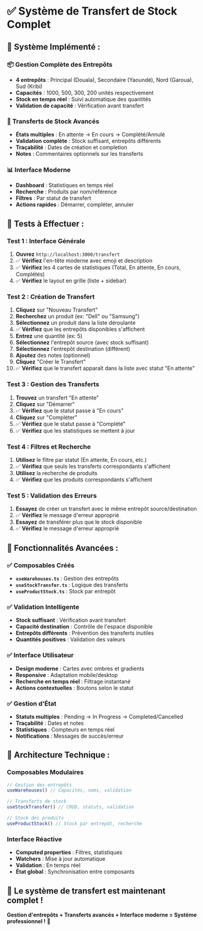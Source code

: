 # ✅ Système de Transfert de Stock Complet

## 🚀 **Système Implémenté :**

### **📦 Gestion Complète des Entrepôts**
- **4 entrepôts** : Principal (Douala), Secondaire (Yaoundé), Nord (Garoua), Sud (Kribi)
- **Capacités** : 1000, 500, 300, 200 unités respectivement
- **Stock en temps réel** : Suivi automatique des quantités
- **Validation de capacité** : Vérification avant transfert

### **🔄 Transferts de Stock Avancés**
- **États multiples** : En attente → En cours → Complété/Annulé
- **Validation complète** : Stock suffisant, entrepôts différents
- **Traçabilité** : Dates de création et completion
- **Notes** : Commentaires optionnels sur les transferts

### **📊 Interface Moderne**
- **Dashboard** : Statistiques en temps réel
- **Recherche** : Produits par nom/référence
- **Filtres** : Par statut de transfert
- **Actions rapides** : Démarrer, compléter, annuler

## 🧪 **Tests à Effectuer :**

### **Test 1 : Interface Générale**
1. **Ouvrez** `http://localhost:3000/transfert`
2. ✅ **Vérifiez** l'en-tête moderne avec emoji et description
3. ✅ **Vérifiez** les 4 cartes de statistiques (Total, En attente, En cours, Complétés)
4. ✅ **Vérifiez** le layout en grille (liste + sidebar)

### **Test 2 : Création de Transfert**
1. **Cliquez** sur "Nouveau Transfert"
2. **Recherchez** un produit (ex: "Dell" ou "Samsung")
3. **Sélectionnez** un produit dans la liste déroulante
4. ✅ **Vérifiez** que les entrepôts disponibles s'affichent
5. **Entrez** une quantité (ex: 5)
6. **Sélectionnez** l'entrepôt source (avec stock suffisant)
7. **Sélectionnez** l'entrepôt destination (différent)
8. **Ajoutez** des notes (optionnel)
9. **Cliquez** "Créer le Transfert"
10. ✅ **Vérifiez** que le transfert apparaît dans la liste avec statut "En attente"

### **Test 3 : Gestion des Transferts**
1. **Trouvez** un transfert "En attente"
2. **Cliquez** sur "Démarrer"
3. ✅ **Vérifiez** que le statut passe à "En cours"
4. **Cliquez** sur "Compléter"
5. ✅ **Vérifiez** que le statut passe à "Complété"
6. ✅ **Vérifiez** que les statistiques se mettent à jour

### **Test 4 : Filtres et Recherche**
1. **Utilisez** le filtre par statut (En attente, En cours, etc.)
2. ✅ **Vérifiez** que seuls les transferts correspondants s'affichent
3. **Utilisez** la recherche de produits
4. ✅ **Vérifiez** que les produits correspondants s'affichent

### **Test 5 : Validation des Erreurs**
1. **Essayez** de créer un transfert avec le même entrepôt source/destination
2. ✅ **Vérifiez** le message d'erreur approprié
3. **Essayez** de transférer plus que le stock disponible
4. ✅ **Vérifiez** le message d'erreur approprié

## 🎯 **Fonctionnalités Avancées :**

### **✅ Composables Créés**
- **`useWarehouses.ts`** : Gestion des entrepôts
- **`useStockTransfer.ts`** : Logique des transferts
- **`useProductStock.ts`** : Stock par entrepôt

### **✅ Validation Intelligente**
- **Stock suffisant** : Vérification avant transfert
- **Capacité destination** : Contrôle de l'espace disponible
- **Entrepôts différents** : Prévention des transferts inutiles
- **Quantités positives** : Validation des valeurs

### **✅ Interface Utilisateur**
- **Design moderne** : Cartes avec ombres et gradients
- **Responsive** : Adaptation mobile/desktop
- **Recherche en temps réel** : Filtrage instantané
- **Actions contextuelles** : Boutons selon le statut

### **✅ Gestion d'État**
- **Statuts multiples** : Pending → In Progress → Completed/Cancelled
- **Traçabilité** : Dates et notes
- **Statistiques** : Compteurs en temps réel
- **Notifications** : Messages de succès/erreur

## 🔧 **Architecture Technique :**

### **Composables Modulaires**
```typescript
// Gestion des entrepôts
useWarehouses() // Capacités, noms, validation

// Transferts de stock
useStockTransfer() // CRUD, statuts, validation

// Stock des produits
useProductStock() // Stock par entrepôt, recherche
```

### **Interface Réactive**
- **Computed properties** : Filtres, statistiques
- **Watchers** : Mise à jour automatique
- **Validation** : En temps réel
- **État global** : Synchronisation entre composants

## 🚀 **Le système de transfert est maintenant complet !**

**Gestion d'entrepôts + Transferts avancés + Interface moderne = Système professionnel !** 🎉
















